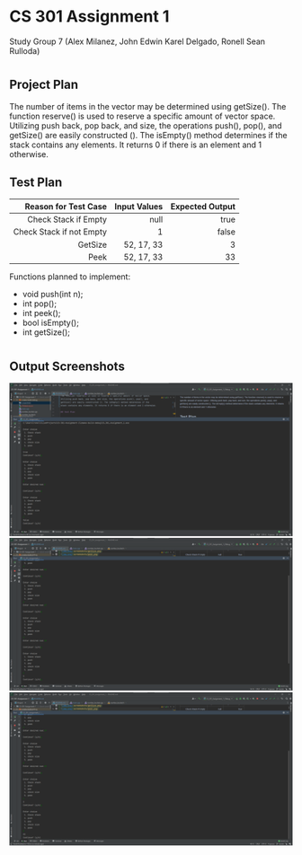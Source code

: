 # CS 301 Assignment 1
Study Group 7 (Alex Milanez, John Edwin Karel Delgado, Ronell Sean Rulloda)

#
## Project Plan

The number of items in the vector may be determined using getSize(). 
The function reserve() is used to reserve a specific amount of vector space. 
Utilizing push back, pop back, and size, the operations push(), pop(), and 
getSize() are easily constructed (). The isEmpty() method determines if the 
stack contains any elements. It returns 0 if there is an element and 1 otherwise.

## Test Plan

|     Reason for Test Case |   Input Values | Expected Output |
|-------------------------:|---------------:|----------------:|
|     Check Stack if Empty |           null |            true |
| Check Stack if not Empty |              1 |           false |
|                  GetSize |     52, 17, 33 |               3 |
|                     Peek |     52, 17, 33 |              33 |


Functions planned to implement:
* void push(int n);
* int pop();
* int peek();
* bool isEmpty();
* int getSize();

#
## Output Screenshots
![img1.png](screenshots/checkEmpty.png)
![img2.png](screenshots/getSize.png)
![img3.png](screenshots/peek.png)
